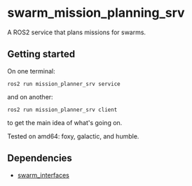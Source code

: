 # swarm_mission_planning_srv
A ROS2 service that plans missions for swarms.

## Getting started

On one terminal:

```console
ros2 run mission_planner_srv service
```

and on another:

```console
ros2 run mission_planner_srv client
```

to get the main idea of what's going on.

Tested on amd64: foxy, galactic, and humble.

## Dependencies

* [swarm_interfaces](https://github.com/halehaka/interfaces_swarm)
